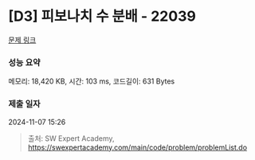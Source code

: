 # [D3] 피보나치 수 분배 - 22039 

[문제 링크](https://swexpertacademy.com/main/code/problem/problemDetail.do?contestProbId=AZGSf4TaM08DFAXd) 

### 성능 요약

메모리: 18,420 KB, 시간: 103 ms, 코드길이: 631 Bytes

### 제출 일자

2024-11-07 15:26



> 출처: SW Expert Academy, https://swexpertacademy.com/main/code/problem/problemList.do